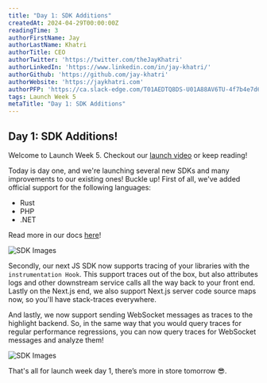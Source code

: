 ```yaml
---
title: "Day 1: SDK Additions"
createdAt: 2024-04-29T00:00:00Z
readingTime: 3
authorFirstName: Jay
authorLastName: Khatri
authorTitle: CEO
authorTwitter: 'https://twitter.com/theJayKhatri'
authorLinkedIn: 'https://www.linkedin.com/in/jay-khatri/'
authorGithub: 'https://github.com/jay-khatri'
authorWebsite: 'https://jaykhatri.com'
authorPFP: 'https://ca.slack-edge.com/T01AEDTQ8DS-U01A88AV6TU-4f7b4e7d637a-512'
tags: Launch Week 5
metaTitle: "Day 1: SDK Additions"
---
```


## Day 1: SDK Additions!

Welcome to Launch Week 5. Checkout our [launch video](https://youtu.be/HGo6wB_fL1w) or keep reading!

Today is day one, and we're launching several new SDKs and many improvements to our existing ones! Buckle up!
First of all, we've added official support for the following languages:
- Rust
- PHP
- .NET

Read more in our docs [here](https://www.highlight.io/docs/getting-started/overview)!

![SDK Images](/images/blog/launch-week/5/d1-sdks.png)


Secondly, our next JS SDK now supports tracing of your libraries with the `instrumentation Hook`. This support traces out of the box, but also attributes logs and other downstream service calls all the way back to your front end. Lastly on the Next.js end, we also support Next.js server code source maps now, so you'll have stack-traces everywhere.

And lastly, we now support sending WebSocket messages as traces to the highlight backend. So, in the same way that you would query traces for regular performance regressions, you can now query traces for WebSocket messages and analyze them!

![SDK Images](/images/blog/launch-week/5/d1-websockets.png)

That's all for launch week day 1, there’s more in store tomorrow 😎.

